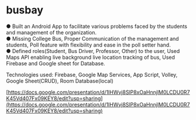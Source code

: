 # busbay

● Built an Android App to facilitate various problems faced by the students and management of the organization. <br />
● Missing College Bus, Proper Communication of the management and students, Poll feature with flexibility and 
ease in the poll setter hand. <br />
● Defined roles(Student, Bus Driver, Professor, Other) to the user, Used Maps API enabling live background live location
tracking of bus, Used Firebase and Google sheet for Database. <br />


Technologies used: Firebase, Google Map Services, App Script, Volley, Google Sheet(CRUD), Room Database(local)


[https://docs.google.com/presentation/d/1lHWvj8SlP8xOaHnnjlM0LCDU0R7K45Vd407Fx09KEY8/edit?usp=sharing](https://docs.google.com/presentation/d/1lHWvj8SlP8xOaHnnjlM0LCDU0R7K45Vd407Fx09KEY8/edit?usp=sharing)
